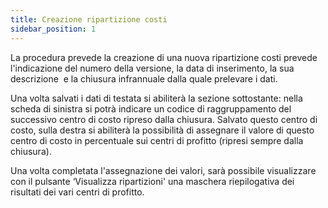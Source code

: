 ```yaml
---
title: Creazione ripartizione costi
sidebar_position: 1
---
```


La procedura prevede la creazione di una nuova ripartizione costi prevede l'indicazione del numero della versione, la data di inserimento, la sua descrizione  e la chiusura infrannuale dalla quale prelevare i dati.

Una volta salvati i dati di testata si abiliterà la sezione sottostante: nella scheda di sinistra si potrà indicare un codice di raggruppamento del successivo centro di costo ripreso dalla chiusura. Salvato questo centro di costo, sulla destra si abiliterà la possibilità di assegnare il valore di questo centro di costo in percentuale sui centri di profitto (ripresi sempre dalla chiusura).

Una volta completata l'assegnazione dei valori, sarà possibile visualizzare con il pulsante ‘Visualizza ripartizioni' una maschera riepilogativa dei risultati dei vari centri di profitto.







